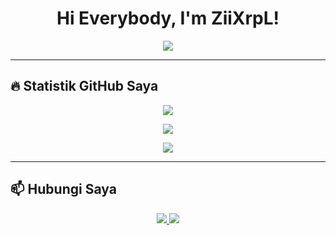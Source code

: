 <h1 align="center">Hi Everybody, I'm ZiiXrpL!</h1>

<p align="center">
  <img src="https://readme-typing-svg.herokuapp.com/?lines=Welcome+to+My+Profil+Github!;Saya+Adalah+UI/UX-Designer;Saya+Kelas+10+RpL&center=true&size=22">
</p>

---

## 🔥 Statistik GitHub Saya

<p align="center">
  <img src="https://github-readme-stats.vercel.app/api?username=ZiXrpL&show_icons=true&theme=tokyonight" />
</p>

<p align="center">
  <img src="https://github-readme-streak-stats.herokuapp.com/?user=ZiiXrpL&theme=tokyonight" />
</p>

<p align="center">
  <img src="https://github-readme-activity-graph.cyclic.app/graph?username=ZiiXrpL&theme=react-dark" />
</p>

---


## 📫 Hubungi Saya

<p align="center">
  <a href="https://www.instagram.com/sahrul.hidayah.1217?igsh=bWYzaWVvemM2cndo" target="_blank">
    <img src="https://img.shields.io/badge/Instagram-Follow-blueviolet?style=for-the-badge&logo=instagram" />
  </a>
  <a href="mailto: greeytchn@gmail.com" target="_blank">
    <img src="https://img.shields.io/badge/Email-Kirim%20Email-orange?style=for-the-badge&logo=gmail" />
  </a>
</p>
